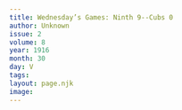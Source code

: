 ```yaml
---
title: Wednesday’s Games: Ninth 9--Cubs 0
author: Unknown
issue: 2
volume: 8
year: 1916
month: 30
day: V
tags:
layout: page.njk
image:
---
```

